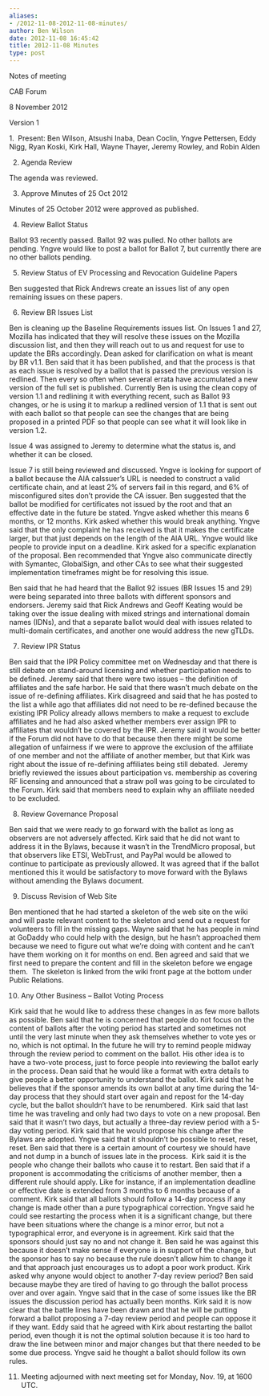 ```yaml
---
aliases:
- /2012-11-08-2012-11-08-minutes/
author: Ben Wilson
date: 2012-11-08 16:45:42
title: 2012-11-08 Minutes
type: post
---
```


Notes of meeting

CAB Forum

8 November 2012

Version 1

1.  Present: Ben Wilson, Atsushi Inaba, Dean Coclin, Yngve Pettersen, Eddy Nigg, Ryan Koski, Kirk Hall, Wayne Thayer, Jeremy Rowley, and Robin Alden

2. Agenda Review

The agenda was reviewed.

3. Approve Minutes of 25 Oct 2012

Minutes of 25 October 2012 were approved as published.

4. Review Ballot Status

Ballot 93 recently passed. Ballot 92 was pulled. No other ballots are pending. Yngve would like to post a ballot for Ballot 7, but currently there are no other ballots pending.

5. Review Status of EV Processing and Revocation Guideline Papers

Ben suggested that Rick Andrews create an issues list of any open remaining issues on these papers.

6. Review BR Issues List

Ben is cleaning up the Baseline Requirements issues list. On Issues 1 and 27, Mozilla has indicated that they will resolve these issues on the Mozilla discussion list, and then they will reach out to us and request for use to update the BRs accordingly. Dean asked for clarification on what is meant by BR v1.1. Ben said that it has been published, and that the process is that as each issue is resolved by a ballot that is passed the previous version is redlined. Then every so often when several errata have accumulated a new version of the full set is published. Currently Ben is using the clean copy of version 1.1 and redlining it with everything recent, such as Ballot 93 changes, or he is using it to markup a redlined version of 1.1 that is sent out with each ballot so that people can see the changes that are being proposed in a printed PDF so that people can see what it will look like in version 1.2.

Issue 4 was assigned to Jeremy to determine what the status is, and whether it can be closed.

Issue 7 is still being reviewed and discussed. Yngve is looking for support of a ballot because the AIA caIssuer’s URL is needed to construct a valid certificate chain, and at least 2% of servers fail in this regard, and 6% of misconfigured sites don’t provide the CA issuer. Ben suggested that the ballot be modified for certificates not issued by the root and that an effective date in the future be stated. Yngve asked whether this means 6 months, or 12 months. Kirk asked whether this would break anything. Yngve said that the only complaint he has received is that it makes the certificate larger, but that just depends on the length of the AIA URL. Yngve would like people to provide input on a deadline. Kirk asked for a specific explanation of the proposal. Ben recommended that Yngve also communicate directly with Symantec, GlobalSign, and other CAs to see what their suggested implementation timeframes might be for resolving this issue.

Ben said that he had heard that the Ballot 92 issues (BR Issues 15 and 29) were being separated into three ballots with different sponsors and endorsers. Jeremy said that Rick Andrews and Geoff Keating would be taking over the issue dealing with mixed strings and international domain names (IDNs), and that a separate ballot would deal with issues related to multi-domain certificates, and another one would address the new gTLDs.

7. Review IPR Status

Ben said that the IPR Policy committee met on Wednesday and that there is still debate on stand-around licensing and whether participation needs to be defined. Jeremy said that there were two issues – the definition of affiliates and the safe harbor. He said that there wasn’t much debate on the issue of re-defining affiliates. Kirk disagreed and said that he has posted to the list a while ago that affiliates did not need to be re-defined because the existing IPR Policy already allows members to make a request to exclude affiliates and he had also asked whether members ever assign IPR to affiliates that wouldn’t be covered by the IPR. Jeremy said it would be better if the Forum did not have to do that because then there might be some allegation of unfairness if we were to approve the exclusion of the affiliate of one member and not the affiliate of another member, but that Kirk was right about the issue of re-defining affiliates being still debated.  Jeremy briefly reviewed the issues about participation vs. membership as covering RF licensing and announced that a straw poll was going to be circulated to the Forum. Kirk said that members need to explain why an affiliate needed to be excluded.

8. Review Governance Proposal

Ben said that we were ready to go forward with the ballot as long as observers are not adversely affected. Kirk said that he did not want to address it in the Bylaws, because it wasn’t in the TrendMicro proposal, but that observers like ETSI, WebTrust, and PayPal would be allowed to continue to participate as previously allowed. It was agreed that if the ballot mentioned this it would be satisfactory to move forward with the Bylaws without amending the Bylaws document.

9. Discuss Revision of Web Site

Ben mentioned that he had started a skeleton of the web site on the wiki and will paste relevant content to the skeleton and send out a request for volunteers to fill in the missing gaps. Wayne said that he has people in mind at GoDaddy who could help with the design, but he hasn’t approached them because we need to figure out what we’re doing with content and he can’t have them working on it for months on end. Ben agreed and said that we first need to prepare the content and fill in the skeleton before we engage them.  The skeleton is linked from the wiki front page at the bottom under Public Relations.

10. Any Other Business – Ballot Voting Process

Kirk said that he would like to address these changes in as few more ballots as possible. Ben said that he is concerned that people do not focus on the content of ballots after the voting period has started and sometimes not until the very last minute when they ask themselves whether to vote yes or no, which is not optimal. In the future he will try to remind people midway through the review period to comment on the ballot. His other idea is to have a two-vote process, just to force people into reviewing the ballot early in the process. Dean said that he would like a format with extra details to give people a better opportunity to understand the ballot. Kirk said that he believes that if the sponsor amends its own ballot at any time during the 14-day process that they should start over again and repost for the 14-day cycle, but the ballot shouldn’t have to be renumbered.  Kirk said that last time he was traveling and only had two days to vote on a new proposal. Ben said that it wasn’t two days, but actually a three-day review period with a 5-day voting period. Kirk said that he would propose his change after the Bylaws are adopted. Yngve said that it shouldn’t be possible to reset, reset, reset. Ben said that there is a certain amount of courtesy we should have and not dump in a bunch of issues late in the process.  Kirk said it is the people who change their ballots who cause it to restart. Ben said that if a proponent is accommodating the criticisms of another member, then a different rule should apply. Like for instance, if an implementation deadline or effective date is extended from 3 months to 6 months because of a comment. Kirk said that all ballots should follow a 14-day process if any change is made other than a pure typographical correction. Yngve said he could see restarting the process when it is a significant change, but there have been situations where the change is a minor error, but not a typographical error, and everyone is in agreement. Kirk said that the sponsors should just say no and not change it. Ben said he was against this because it doesn’t make sense if everyone is in support of the change, but the sponsor has to say no because the rule doesn’t allow him to change it and that approach just encourages us to adopt a poor work product. Kirk asked why anyone would object to another 7-day review period? Ben said because maybe they are tired of having to go through the ballot process over and over again. Yngve said that in the case of some issues like the BR issues the discussion period has actually been months. Kirk said it is now clear that the battle lines have been drawn and that he will be putting forward a ballot proposing a 7-day review period and people can oppose it if they want. Eddy said that he agreed with Kirk about restarting the ballot period, even though it is not the optimal solution because it is too hard to draw the line between minor and major changes but that there needed to be some due process. Yngve said he thought a ballot should follow its own rules.

11. Meeting adjourned with next meeting set for Monday, Nov. 19, at 1600 UTC.